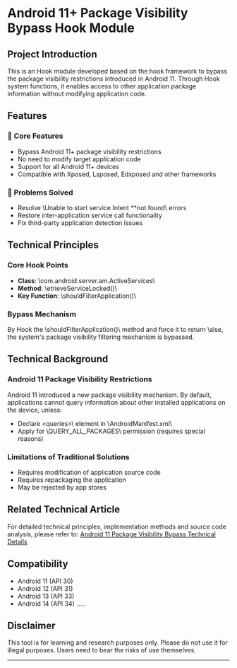 # Android 11+ Package Visibility Bypass Hook Module

## Project Introduction

This is an Hook module developed based on the hook framework to bypass the package visibility restrictions introduced in Android 11. Through Hook system functions, it enables access to other application package information without modifying application code.

## Features

### 🎯 Core Features

- Bypass Android 11+ package visibility restrictions
- No need to modify target application code
- Support for all Android 11+ devices
- Compatible with Xposed, Lsposed, Edxposed and other frameworks

### 🔧 Problems Solved

- Resolve \Unable to start service Intent **not found\ errors
- Restore inter-application service call functionality
- Fix third-party application detection issues

## Technical Principles

### Core Hook Points

- **Class**: \com.android.server.am.ActiveServices\
- **Method**: \etrieveServiceLocked()\
- **Key Function**: \shouldFilterApplication()\

### Bypass Mechanism

By Hook the \shouldFilterApplication()\ method and force it to return \alse\, the system's package visibility filtering mechanism is bypassed.


## Technical Background

### Android 11 Package Visibility Restrictions

Android 11 introduced a new package visibility mechanism. By default, applications cannot query information about other installed applications on the device, unless:

- Declare \<queries>\ element in \AndroidManifest.xml\
- Apply for \QUERY_ALL_PACKAGES\ permission (requires special reasons)

### Limitations of Traditional Solutions

- Requires modification of application source code
- Requires repackaging the application
- May be rejected by app stores

## Related Technical Article

For detailed technical principles, implementation methods and source code analysis, please refer to: [Android 11 Package Visibility Bypass Technical Details](https://blog.csdn.net/a_Chaon/article/details/124746530?spm=1001.2014.3001.5501)

## Compatibility

-  Android 11 (API 30)
-  Android 12 (API 31)
-  Android 13 (API 33)
-  Android 14 (API 34)
.....

## Disclaimer

This tool is for learning and research purposes only. Please do not use it for illegal purposes. Users need to bear the risks of use themselves.


---

